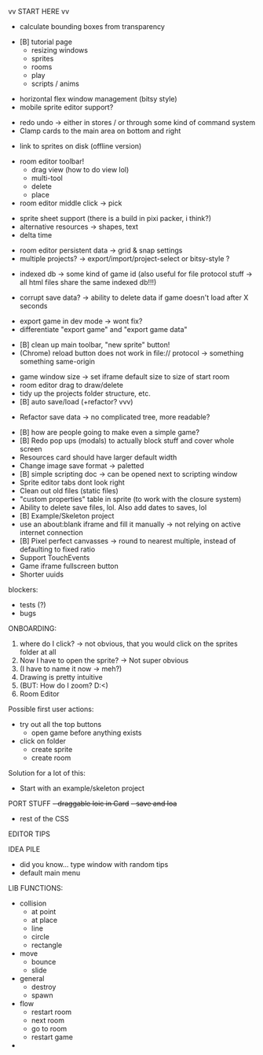vv START HERE vv

<!-- ~~- redo undo -> either in stores / or through some kind of command system~~ -->
<!-- ~~- prevent cards from being outside of window, inaccesible, softlocked   OR   have a close all window button?~~ -->
<!-- ~~ sprite icons (easy peasy) ~~ -->
<!-- ~~- listener/event type system~~ -->
  <!-- ~~- update sprite icons (resources, sprite list in room editor) when sprite change~~ -->
  <!-- ~~- update sprite list when sprite is added~~ -->
  <!-- ~~- redraw room when sprite changes~~ -->
<!-- ~~- deletion of a resource -> how does it affect resources that reference it?~~ -->
<!-- ~~- resource cache -> easy access~~ -->
<!-- ~~ room editor grid + placement etc ~~ -->
- calculate bounding boxes from transparency
<!-- ~~- kb shortcut -> ctrl-s~~ -->
- [B] tutorial page
  - resizing windows
  - sprites
  - rooms
  - play
  - scripts / anims
<!-- ~~- rename Card to Window? -> wont fix~~ -->
- horizontal flex window management (bitsy style)
- mobile sprite editor support?
<!-- ~~- make drop down menu different (relative to resource, not mouse cursor; not cropped by scroll area)~~ -->
- redo undo -> either in stores / or through some kind of command system
- Clamp cards to the main area on bottom and right
<!-- ~~- scripting support and run game button~~ -->
- link to sprites on disk (offline version)
<!-- ~~sprite upload~~ -->
- room editor toolbar!
  - drag view (how to do view lol)
  - multi-tool
  - delete
  - place
- room editor middle click -> pick
<!-- ~~- [B] (bug) save should preserve component state.~~ -->
- sprite sheet support (there is a build in pixi packer, i think?)
- alternative resources -> shapes, text
- delta time
<!-- ~~- export game data (json)~~ -->
- room editor persistent data -> grid & snap settings
- multiple projects? -> export/import/project-select or bitsy-style ?
<!-- ~~- export game (html)~~ -->
<!-- ~~- prevent ofuscation of save-critical class names like "Sprite", "Room", etc.~~ -->
<!-- ~~- room change should change game size in browser (pixi resize vs. svelte size code)~~ -->
- indexed db -> some kind of game id (also useful for file protocol stuff -> all html files share the same indexed db!!!)
<!-- ~~- [B] ability to name game (changes title in export too)~~ -->
- corrupt save data? -> ability to delete data if game doesn't load after X seconds
<!-- ~~- [B] cards should have default size & not reset on load (implementation overlap)~~ -->
<!-- ~~- [B] game does not work when ?editor / get rid of ?editor?game~~ -->
<!-- ~~- [B] scrollbar arrows are excluded from build (only affects chrome)~~ -->
- export game in dev mode -> wont fix?
- differentiate "export game" and "export game data"
<!-- ~~- [B] evaluate app from perspective of "user does not know how to resize windows"~~ -->
<!-- ~~- proper window resize bars (resize handle on all borders and corners)~~ -->
- [B] clean up main toolbar, "new sprite" button!
- (Chrome) reload button does not work in file:// protocol  -> something something same-origin
<!-- ~~- do something with "open resources maximized"~~ -->
<!-- ~~- [B] Licensing: Include p5js with proper license, log license in console, reference it in engine. WONTFIX -> no p5js~~ -->
<!-- ~~- [B] sprite icon not reactive~~ -->
- game window size -> set iframe default size to size of start room
- room editor drag to draw/delete
- tidy up the projects folder structure, etc.
- [B] auto save/load (+refactor? vvv)
<!-- ~~- sprite resize bug introduced by fixing "drag sprite out of window" bug. T_T~~ -->
- Refactor save data -> no complicated tree, more readable?
<!-- ~~- [B] dont' clutter index db without reason~~ -->
- [B] how are people going to make even a simple game?
- [B] Redo pop ups (modals) to actually block stuff and cover whole screen
- Resources card should have larger default width
- Change image save format -> paletted
- [B] simple scripting doc -> can be opened next to scripting window
- Sprite editor tabs dont look right
- Clean out old files (static files)
- "custom properties" table in sprite (to work with the closure system)
- Ability to delete save files, lol. Also add dates to saves, lol
- [B] Example/Skeleton project
- use an about:blank iframe and fill it manually -> not relying on active internet connection
- [B] Pixel perfect canvasses -> round to nearest multiple, instead of defaulting to fixed ratio
- Support TouchEvents
- Game iframe fullscreen button
- Shorter uuids

blockers:
- tests (?)
- bugs

ONBOARDING:
1. where do I click? -> not obvious, that you would click on the sprites folder at all
2. Now I have to open the sprite? -> Not super obvious
3. (I have to name it now -> meh?)
4. Drawing is pretty intuitive
5. (BUT: How do I zoom? D:<)
6. Room Editor

Possible first user actions:
- try out all the top buttons
  - open game before anything exists
- click on folder
  - create sprite
  - create room

Solution for a lot of this: 
- Start with an example/skeleton project

PORT STUFF
~~- draggable loic in Card~~
~~- save and loa~~
- rest of the CSS



EDITOR TIPS



IDEA PILE
- did you know... type window with random tips
- default main menu


LIB FUNCTIONS:
- collision
  - at point
  - at place
  - line
  - circle
  - rectangle
- move
  - bounce
  - slide
- general
  - destroy
  - spawn
- flow
  - restart room
  - next room
  - go to room
  - restart game
- 